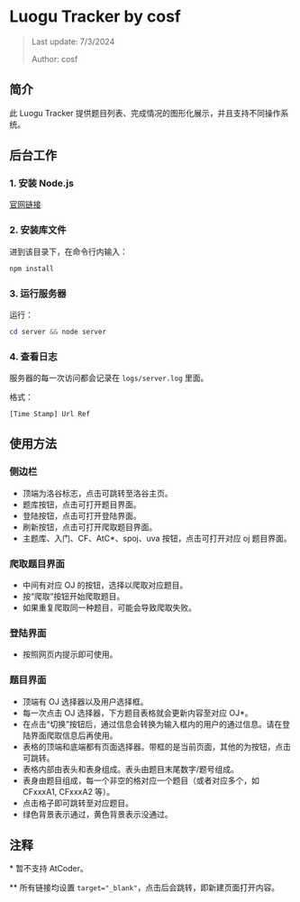 # Luogu Tracker by cosf

> Last update: 7/3/2024
>
> Author: cosf

## 简介

此 Luogu Tracker 提供题目列表、完成情况的图形化展示，并且支持不同操作系统。

## 后台工作

### 1. 安装 Node.js

[官网链接](https://nodejs.org/)

### 2. 安装库文件

进到该目录下，在命令行内输入：

```powershell
npm install
```

### 3. 运行服务器

运行：

```powershell
cd server && node server
```

### 4. 查看日志

服务器的每一次访问都会记录在 `logs/server.log` 里面。

格式：

```log
[Time Stamp] Url Ref
```

## 使用方法

### 侧边栏

- 顶端为洛谷标志，点击可跳转至洛谷主页。
- 题库按钮，点击可打开题目界面。
- 登陆按钮，点击可打开登陆界面。
- 刷新按钮，点击可打开爬取题目界面。
- 主题库、入门、CF、AtC*、spoj、uva 按钮，点击可打开对应 oj 题目界面。

### 爬取题目界面

- 中间有对应 OJ 的按钮，选择以爬取对应题目。
- 按“爬取”按钮开始爬取题目。
- 如果重复爬取同一种题目，可能会导致爬取失败。

### 登陆界面

- 按照网页内提示即可使用。

### 题目界面

- 顶端有 OJ 选择器以及用户选择框。
- 每一次点击 OJ 选择器，下方题目表格就会更新内容至对应 OJ*。
- 在点击“切换”按钮后，通过信息会转换为输入框内的用户的通过信息。请在登陆界面爬取信息后再使用。
- 表格的顶端和底端都有页面选择器。带框的是当前页面，其他的为按钮，点击可跳转。
- 表格内部由表头和表身组成。表头由题目末尾数字/题号组成。
- 表身由题目组成，每一个非空的格对应一个题目（或者对应多个，如 CFxxxA1, CFxxxA2 等）。
- 点击格子即可跳转至对应题目。
- 绿色背景表示通过，黄色背景表示没通过。

## 注释

\* 暂不支持 AtCoder。

\*\* 所有链接均设置 `target="_blank"`，点击后会跳转，即新建页面打开内容。
